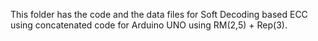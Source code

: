 This folder has the code and the data files for Soft Decoding based ECC using concatenated code for Arduino UNO using RM(2,5) + Rep(3).
